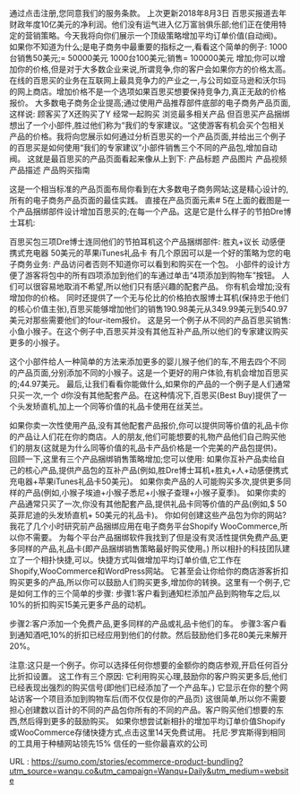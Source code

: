 通过点击注册,您同意我们的服务条款。 
 上次更新2018年8月3日 
 百思买报道去年财政年度10亿美元的净利润。他们没有运气进入亿万富翁俱乐部;他们正在使用特定的营销策略。今天我将向你们展示一个顶级策略增加平均订单价值(自动阀)。 
 如果你不知道为什么;是电子商务中最重要的指标之一,看看这个简单的例子: 
 1000台销售50美元;= 50000美元 
 1000台100美元;销售= 100000美元 
 增加;你可以增加你的价格,但是对于大多数企业来说,所谓竞争,你的客户会如果你方的价格太高。在线的百思买的业务在互联网上最具竞争力的产业之一,与公司如亚马逊和沃尔玛的网上商店。增加价格不是一个选项如果百思买想要保持竞争力,真正无敌的价格报价。 
 大多数电子商务企业提高;通过使用产品推荐部件底部的电子商务产品页面,这样说: 
 顾客买了X还购买了Y 
 经常一起购买 
 浏览最多相关产品 
 但百思买产品捆绑想出了一个小部件,胜过他们称为“我们的专家建议。“这使游客有机会买个包相关产品的价格。我将向您展示如何通过分析百思买的一个产品页面,并给出三个例子的百思买是如何使用“我们的专家建议”小部件销售三个不同的产品包,增加自动阀。 
 这就是最百思买的产品页面看起来像从上到下: 
 产品标题 
 产品图片 
 产品视频 
 产品描述 
 产品购买指南 
  
 这是一个相当标准的产品页面布局你看到在大多数电子商务网站;这是精心设计的,所有的电子商务产品页面的最佳实践。 
 直接在产品页面元素# 5在上面的截图是一个产品捆绑部件设计增加百思买的;在每一个产品。这是它是什么样子的节拍Dre博士耳机: 
  
 百思买包三项Dre博士连同他们的节拍耳机这个产品捆绑部件: 
 胜丸+议长 
 动感便携式充电器 
 50美元的苹果iTunes礼品卡 
 有几个原因可以是一个好的策略为您的电子商务业务: 
 产品访问者否则不知道你可以看到和购买在一个包。 
 小部件的设计方便了游客将包中的所有四项添加到他们的车通过单击“4项添加到购物车”按钮。 
 人们可以很容易地取消不希望,所以他们只有感兴趣的配套产品。 
 你有机会增加;没有增加你的价格。 
 同时还提供了一个无与伦比的价格拍衣服博士耳机(保持忠于他们的核心价值主张),百思买能够增加他们的销售190.98美元从349.99美元到540.97美元对那些需要他们的four-item报价。 
 这是另一个例子从不同的产品百思买销售:小鱼小猴子。在这个例子中,百思买并没有其他互补产品,所以他们的专家建议购买更多的小猴子。 
  
 这个小部件给人一种简单的方法来添加更多的婴儿猴子他们的车,不用去四个不同的产品页面,分别添加不同的小猴子。这是一个更好的用户体验,有机会增加百思买的;44.97美元。 
 最后,让我们看看你能做什么,如果你的产品的一个例子是人们通常只买一次,一个 
 d你没有其他配套产品。在这种情况下,百思买(Best Buy)提供了一个头发矫直机,加上一个同等价值的礼品卡使用在丝芙兰。 
  
 如果你卖一次性使用产品,没有其他配套产品报价,你可以提供同等价值的礼品卡你的产品让人们花在你的商店。人的朋友,他们可能想要的礼物产品他们自己购买他们的朋友(这就是为什么同等价值的礼品卡产品价格是一个完美的产品包提供)。 
 回顾一下,这里有三个产品捆绑销售策略增加;您可以使用: 
 如果你互补产品卖给自己的核心产品,提供产品包的互补产品(例如,胜Dre博士耳机+胜丸+人+动感便携式充电器+苹果iTunes礼品卡50美元)。 
 如果你卖产品的人可能购买多次,提供更多同样的产品(例如,小猴子埃迪+小猴子悉尼+小猴子查理+小猴子夏季)。 
 如果你卖的产品通常只买了一次,你没有其他配套产品,提供礼品卡同等价值的产品(例如,$ 50英菲尼迪的头发矫直机+ 50美元的礼品卡)。 
 你如何创建这些产品包为你的网站? 
 我花了几个小时研究前产品捆绑应用在电子商务平台Shopify WooCommerce,所以你不需要。 
 为每个平台产品捆绑软件我找到了但是没有灵活性提供免费产品,更多同样的产品,礼品卡(即产品捆绑销售策略最好购买使用。) 
 所以相扑的科技团队建立了一个相扑快捷,可以。快捷方式叫做增加平均订单价值,它工作在Shopify,WooCommerce和WordPress网站。 
 它甚至会让你给你的商店游客折扣购买更多的产品,所以你可以鼓励人们购买更多,增加你的转换。这里有一个例子,它是如何工作的三个简单的步骤: 
 步骤1:客户看到通知栏添加产品到购物车之后,以10%的折扣购买15美元更多产品的动机。 
  
 步骤2:客户添加一个免费产品,更多同样的产品或礼品卡他们的车。 
 步骤3:客户看到通知酒吧,10%的折扣已经应用到他们的付款。然后鼓励他们多花80美元来解开20%。 
  
 注意:这只是一个例子。你可以选择任何你想要的金额你的商店参观,开启任何百分比折扣设置。 
 这工作有三个原因: 
 它利用购买心理,鼓励你的客户购买更多后,他们已经表现出强烈的购买信号(即他们已经添加了一个产品车。) 
 它显示在你的整个网站访客一个项目添加到购物车后(而不仅仅是你的产品页) 
 这很简单,所以你不需要担心创建数以百计的不同的产品包你所有的不同的产品。客户购买他们想要的东西,然后得到更多的鼓励购买。 
 如果你想尝试新相扑的增加平均订单价值Shopify或WooCommerce存储快捷方式,点击这里14天免费试用。 
 托尼·罗宾斯得到相同的工具用于种植网站领先15% 
 信任的一些你最喜欢的公司 
  
   
  URL : https://sumo.com/stories/ecommerce-product-bundling?utm_source=wanqu.co&utm_campaign=Wanqu+Daily&utm_medium=website